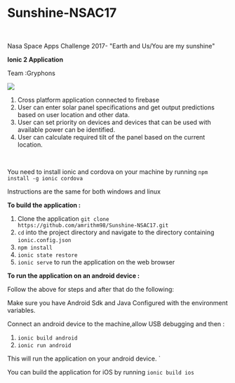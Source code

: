 # Sunshine-NSAC17
<br>

Nasa Space Apps Challenge 2017- "Earth and Us/You are my sunshine"
<br>

<b>Ionic 2 Application</b>
<br>

Team :Gryphons
<br>

<img src="http://ieee-link.org/wplink/wp-content/uploads/2016/04/pjimage.jpg">
<br>

1. Cross platform application connected to firebase
2. User can enter solar panel specifications and get output predictions based on user location and other data.
3. User can set priority on devices and devices that can be used with available power can be identified.
4. User can calculate required tilt of the panel based on the current location.
<br>

You need to install ionic and cordova on your machine by running `npm install -g ionic cordova`
<br>

Instructions are the same for both windows and linux
<br>

<b>To build the application :</b>
1. Clone the application `git clone https://github.com/amrithm98/Sunshine-NSAC17.git`
2. `cd` into the project directory and navigate to the directory containing `ionic.config.json`
3. `npm install`
4. `ionic state restore`
5. `ionic serve` to run the application on the web browser

<b>To run the application on an android device :</b>
<br>

Follow the above for steps and after that do the following:
<br>

Make sure you have Android Sdk and Java Configured with the environment variables.
<br>

Connect an android device to the machine,allow USB debugging and then :

1. `ionic build android`
2. `ionic run android`

This will run the application on your android device. `
<br>

You can build the application for iOS by running 
`ionic build ios`
